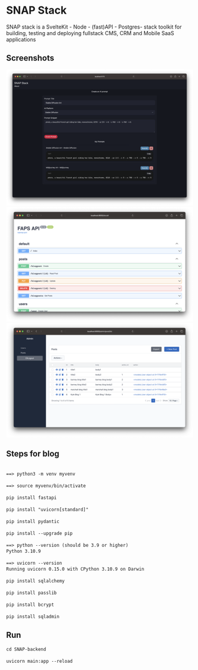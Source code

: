 # SNAP Stack

SNAP stack is a SvelteKit - Node - (fast)API - Postgres- stack toolkit for building, testing and deploying
fullstack CMS, CRM and Mobile SaaS applications

## Screenshots

<img src="https://raw.githubusercontent.com/arunabhdas/FAPS-stack/main/screenshots/screenshot_2_3.png" width="720"/>

<img src="https://raw.githubusercontent.com/arunabhdas/FAPS-stack/main/screenshots/screenshot_1.png" width="720"/>

<img src="https://raw.githubusercontent.com/arunabhdas/FAPS-stack/main/screenshots/screenshot_2.png" width="720"/>

## Steps for blog

```

==> python3 -m venv myvenv

==> source myvenv/bin/activate

pip install fastapi

pip install "uvicorn[standard]"

pip install pydantic

pip install --upgrade pip

==> python --version (should be 3.9 or higher)
Python 3.10.9

==> uvicorn --version
Running uvicorn 0.15.0 with CPython 3.10.9 on Darwin

pip install sqlalchemy

pip install passlib

pip install bcrypt

pip install sqladmin

```


## Run

```
cd SNAP-backend

uvicorn main:app --reload

```

